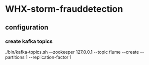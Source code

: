 # WHX-storm-frauddetection

## configuration

### create kafka topics
./bin/kafka-topics.sh --zookeeper 127.0.0.1 --topic flume --create --partitions 1 --replication-factor 1
